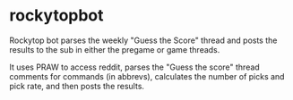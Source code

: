 # rockytopbot

Rockytop bot parses the weekly "Guess the Score" thread and posts the results to the sub in either the pregame or game threads.

It uses PRAW to access reddit, parses the "Guess the score" thread comments for commands (in abbrevs), calculates the number of picks and pick rate, and then posts the results.
